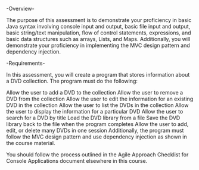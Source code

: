 -Overview-

The purpose of this assessment is to demonstrate your proficiency in basic Java syntax involving console input and output, basic file input and output, basic string/text manipulation, flow of control statements, expressions, and basic data structures such as arrays, Lists, and Maps. Additionally, you will demonstrate your proficiency in implementing the MVC design pattern and dependency injection.

-Requirements-

In this assessment, you will create a program that stores information about a DVD collection. The program must do the following:

Allow the user to add a DVD to the collection
Allow the user to remove a DVD from the collection
Allow the user to edit the information for an existing DVD in the collection
Allow the user to list the DVDs in the collection
Allow the user to display the information for a particular DVD
Allow the user to search for a DVD by title
Load the DVD library from a file
Save the DVD library back to the file when the program completes
Allow the user to add, edit, or delete many DVDs in one session
Additionally, the program must follow the MVC design pattern and use dependency injection as shown in the course material.

You should follow the process outlined in the Agile Approach Checklist for Console Applications document elsewhere in this course.
